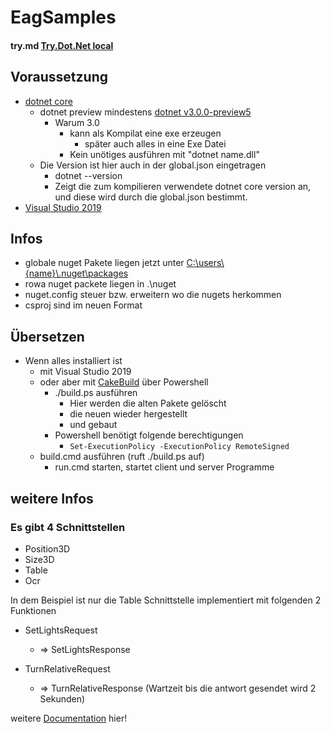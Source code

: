 # EagSamples

#### try.md [Try.Dot.Net local](./try.md)

## Voraussetzung

* [dotnet core](http://dot.net)
  * dotnet preview mindestens [dotnet v3.0.0-preview5](https://dotnet.microsoft.com/download/dotnet-core/3.0)
    * Warum 3.0 
      * kann als Kompilat eine exe erzeugen
        * später auch alles in eine Exe Datei
      * Kein unötiges ausführen mit "dotnet name.dll"  
  * Die Version ist hier auch in der global.json eingetragen
    * dotnet --version 
    * Zeigt die zum kompilieren verwendete dotnet core version an, und diese wird durch die global.json bestimmt.
* [Visual Studio 2019](https://visualstudio.microsoft.com/de/vs/)

## Infos

* globale nuget Pakete liegen jetzt unter [C:\users\\{name}\\.nuget\packages]() 
* rowa nuget packete liegen in .\nuget
* nuget.config steuer bzw. erweitern wo die nugets herkommen 
* csproj sind im neuen Format

## Übersetzen

* Wenn alles installiert ist
  * mit Visual Studio 2019
  * oder aber mit [CakeBuild](https://cakebuild.net/) über Powershell 
      * ./build.ps ausführen
        * Hier werden die alten Pakete gelöscht
        * die neuen wieder hergestellt
        * und gebaut
      * Powershell benötigt folgende berechtigungen
        * ```Set-ExecutionPolicy -ExecutionPolicy RemoteSigned```
  * build.cmd ausführen (ruft ./build.ps auf)
    * run.cmd starten, startet client und server Programme

## weitere Infos

### Es gibt 4 Schnittstellen

* Position3D
* Size3D
* Table
* Ocr

In dem Beispiel ist nur die Table Schnittstelle implementiert mit folgenden 2 Funktionen

* SetLightsRequest
  * => SetLightsResponse

* TurnRelativeRequest
  * => TurnRelativeResponse (Wartzeit bis die antwort gesendet wird 2 Sekunden)

weitere [Documentation](https://github.com/EifelMono/EAGSample/blob/master/doc.md) hier!
